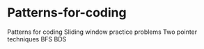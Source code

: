 # Patterns-for-coding
Patterns for coding
Sliding window practice problems
Two pointer techniques
BFS
BDS
